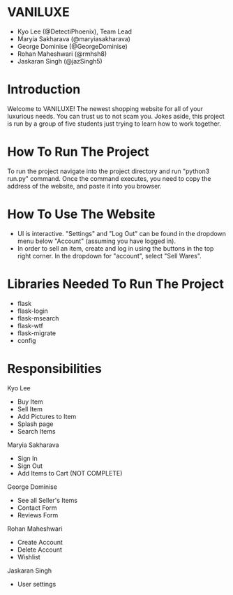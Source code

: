 # VANILUXE 
- Kyo Lee (@DetectiPhoenix), Team Lead
- Maryia Sakharava (@maryiasakharava)
- George Dominise (@GeorgeDominise)
- Rohan Maheshwari (@rmhsh8)
- Jaskaran Singh (@jazSingh5) 

# Introduction
Welcome to VANILUXE! The newest shopping website for all of your luxurious needs. You can trust us to not scam you. Jokes aside, this project is run by a group of five students just trying to learn how to work together.

# How To Run The Project
To run the project navigate into the project directory and run "python3 run.py" command. Once the command executes, you need to copy the address of the website, and paste it into you browser.

# How To Use The Website
- UI is interactive. "Settings" and "Log Out" can be found in the dropdown menu below "Account" (assuming you have logged in).
- In order to sell an item, create and log in using the buttons in the top right corner. In the dropdown for "account", select "Sell Wares".

# Libraries Needed To Run The Project
- flask
- flask-login
- flask-msearch
- flask-wtf
- flask-migrate
- config

# Responsibilities
Kyo Lee
- Buy Item
- Sell Item
- Add Pictures to Item
- Splash page
- Search Items

Maryia Sakharava
- Sign In
- Sign Out
- Add Items to Cart (NOT COMPLETE)

George Dominise
- See all Seller's Items
- Contact Form
- Reviews Form

Rohan Maheshwari
- Create Account
- Delete Account
- Wishlist

Jaskaran Singh
- User settings
